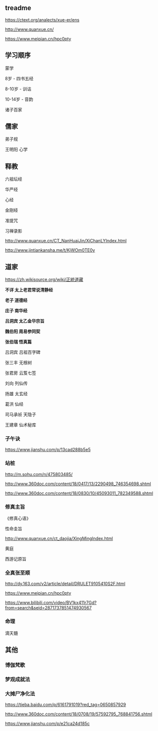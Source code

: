 ## treadme

https://ctext.org/analects/xue-er/ens

http://www.quanxue.cn/

https://www.meipian.cn/hpc0pty



## 学习顺序

蒙学

8岁 - 四书五经

8-10岁 - 训诂

10-14岁 - 音韵

诸子百家



## 儒家

弟子规

王明阳 心学



## 释教

六祖坛经

华严经

心经

金刚经

准提咒

习禅录影

http://www.quanxue.cn/CT_NanHuaiJin/XiChanLYIndex.html

http://www.jintiankansha.me/t/KjWOm0TE0y 



## 道家

https://zh.wikisource.org/wiki/正統道藏

**不详 太上老君常说清静经**

**老子 道德经**

**庄子 南华经**

**吕洞宾 太乙金华宗旨**

**魏伯阳 周易参同契** 

**张伯瑞 悟真篇**

吕洞宾 吕祖百字碑

张三丰 无根树

张君房 云笈七签

刘向 列仙传

扬雄 太玄经

葛洪 仙经

司马承祯 天隐子

王建章 仙术秘库



### 子午诀

https://www.jianshu.com/p/13cad288b5e5



### 站桩

 http://m.sohu.com/n/475803485/ 

http://www.360doc.com/content/18/0417/13/2290498_746354698.shtml 

http://www.360doc.com/content/18/0830/10/45093011_782349588.shtml 



### 修真主旨

《修真心语》

性命圭旨

http://www.quanxue.cn/ct_daojia/XingMingIndex.html 

黄庭

西游记原旨



### 全真张至顺

http://dy.163.com/v2/article/detail/DRULET9105410S2F.html 

https://www.meipian.cn/hpc0pty

https://www.bilibili.com/video/BV1kx411r7Gd?from=search&seid=2871737851474930567



### 命理

滴天髓





## 其他

### 博伽梵歌 

### 梦观成就法

### 大摊尸净化法

https://tieba.baidu.com/p/6161791019?red_tag=0650857929 

http://www.360doc.com/content/18/0708/19/57592795_768841756.shtml 

https://www.jianshu.com/p/e21ca24d185c 